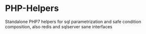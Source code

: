 # PHP-Helpers
Standalone PHP7 helpers for sql parametrization and safe condition composition, also redis and sqlserver sane interfaces
